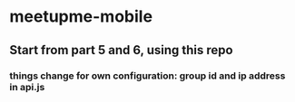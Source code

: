 # meetupme-mobile

## Start from part 5 and 6,  using this repo

### things change for own configuration: group id and ip address in api.js
